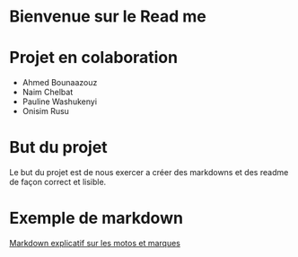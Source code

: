 # Bienvenue sur le Read me
# Projet en colaboration 
- Ahmed Bounaazouz 
- Naim Chelbat
- Pauline Washukenyi
- Onisim Rusu
# But du projet
Le but du projet est de nous exercer a créer des markdowns et des readme de façon correct et lisible.
# Exemple de markdown
[Markdown explicatif sur les motos et marques](/Markdown.md)